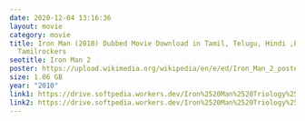 ```yaml
---
date: 2020-12-04 13:16:36
layout: movie
category: movie
title: Iron Man (2010) Dubbed Movie Download in Tamil, Telugu, Hindi ,English HD
  Tamilrockers
seotitle: Iron Man 2
poster: https://upload.wikimedia.org/wikipedia/en/e/ed/Iron_Man_2_poster.jpg
size: 1.06 GB
year: "2010"
link1: https://drive.softpedia.workers.dev/Iron%2520Man%2520Triology%2520(2008%2520to%25202013)/(Telegram%2520%40isaiminidownload)%2520-%2520Iron%2520Man%25202%2520(2010)%5B720p%2520-%2520BDRip%2520-%2520%5BTamil%2520Telugu%2520Hindi%2520Eng%5D?rootId=0AN9zhQ1hps-9Uk9PVA
link2: https://drive.softpedia.workers.dev/Iron%2520Man%2520Triology%2520(2008%2520to%25202013)/(Telegram%2520%40isaiminidownload)%2520-%2520Iron%2520Man%25202%2520(2010)%5B720p%2520-%2520BDRip%2520-%2520%5BTamil%2520Telugu%2520Hindi%2520Eng%5D?rootId=0AN9zhQ1hps-9Uk9PVA
---
```

